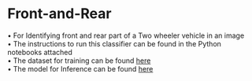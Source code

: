 # Front-and-Rear
• For Identifying front and rear part of a Two wheeler vehicle in an image </br>
• The instructions to run this classifier can be found in the Python notebooks attached </br>
• The dataset for training can be found [here](https://drive.google.com/file/d/1Utt-L3awJtaQ-BPZ0uPxg_ypQycYp5yY/view?usp=sharing)</br>
• The model for Inference can be found [here](https://drive.google.com/drive/folders/1-C0XYwhyLpwRw4aiA8fnw_wtmKPWMN1c?usp=sharing)</br>


